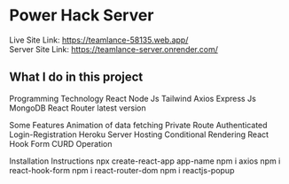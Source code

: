 # Power Hack Server

Live Site Link: https://teamlance-58135.web.app/
<br/>
Server Site Link: https://teamlance-server.onrender.com/

## What I do in this project
Programming Technology
React
Node Js
Tailwind
Axios
Express Js
MongoDB
React Router latest version

Some Features
Animation of data fetching
Private Route
Authenticated Login-Registration
Heroku Server Hosting
Conditional Rendering
React Hook Form
CURD Operation

Installation Instructions
npx create-react-app app-name
npm i axios
npm i react-hook-form
npm i react-router-dom
npm i reactjs-popup